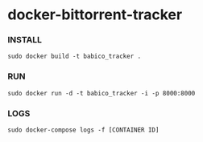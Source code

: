 # docker-bittorrent-tracker

### INSTALL
`sudo docker build -t babico_tracker .`

### RUN
`sudo docker run -d -t babico_tracker -i -p 8000:8000`

### LOGS
`sudo docker-compose logs -f [CONTAINER ID]`
